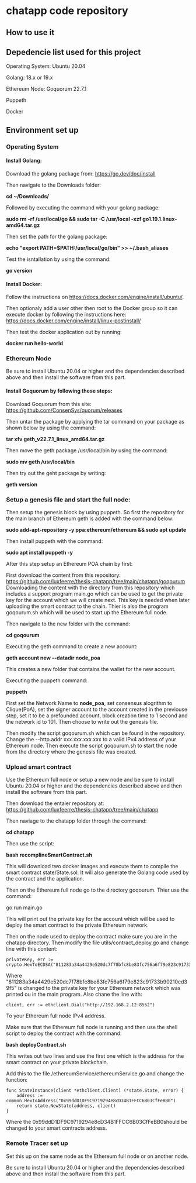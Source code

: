 # **chatapp code repository**

## **How to use it**

## **Depedencie list used for this project**
Operating System: Ubuntu 20.04

Golang: 18.x or 19.x

Ethereum Node: Goquorum 22.7.1

Puppeth

Docker

## **Environment set up**

### **Operating System**
#### Install Golang:

Download the golang package from: https://go.dev/doc/install

Then navigate to the Downloads folder:

**cd ~/Downloads/**

Followed by executing the command with your golang package:

**sudo rm -rf /usr/local/go && sudo tar -C /usr/local -xzf go1.19.1.linux-amd64.tar.gz**

Then set the path for the golang package:

**echo "export PATH=$PATH:/usr/local/go/bin" >> ~/.bash_aliases**

Test the isntallation by using the command:

**go version**

#### Install Docker:

Follow the instructions on https://docs.docker.com/engine/install/ubuntu/.

Then optionaly add a user other then root to the Docker group so it can execute docker
by following the instructions here: https://docs.docker.com/engine/install/linux-postinstall/

Then test the docker application out by running:

**docker run hello-world**

### **Ethereum Node**

Be sure to install Ubuntu 20.04 or higher and the dependencies described above and then install the software from this part.

#### Install Goquorum by following these steps:

Download Goquorum from this site: https://github.com/ConsenSys/quorum/releases

Then untar the package by applying the tar command on 
your package as shown below by using the command:

**tar xfv geth_v22.7.1_linux_amd64.tar.gz**

Then move the geth package /usr/local/bin by using the command:

**sudo mv geth /usr/local/bin**

Then try out the geht package by writing:

**geth version**

### Setup a genesis file and start the full node:

Then setup the genesis block by using puppeth.
So first the repository for the main branch of Ethereum geth is added with the command below:

**sudo add-apt-repository -y ppa:ethereum/ethereum && sudo apt update**

Then install puppeth with the command:

**sudo apt install puppeth -y**

After this step setup an Ethereum POA chain by first:

First download the content from this repository: https://github.com/luxfeerre/thesis-chatapp/tree/main/chatapp/goqourum
Downloading the content with the directory from this repository which includes a support program main.go which can be used to get the private key for the account which we will create next. This key is needed when later uploading the smart contract to the chain.
Thier is also the program goqourum.sh which will be used to start up the Ethereum full node.

Then navigate to the new folder with the command:

**cd goqourum**

Executing the geth command to create a new account:

**geth account new --datadir node_poa**

This creates a new folder that contains the wallet for the new account.

Executing the puppeth command:

**puppeth**

First set the Network Name to **node_poa**, set consensus alogrithm to Clique(PoA),
set the signer account to the account created in the previouse step, set it to be a prefounded account,
block creation time to 1 second and the network id to 101.
Then choose to write out the genesis file.

Then modify the script goqourum.sh which can be found in the repository.
Change the --http.addr xxx.xxx.xxx.xxx to a valid IPv4 address of your Ethereum node.
Then execute the script goqourum.sh to start the node from the directory where the genesis file was created.

### **Upload smart contract**
Use the Ethereum full node or setup a new node and be sure to install Ubuntu 20.04 or higher and the dependencies described above and then install the software from this part.

Then download the entaier repository at: https://github.com/luxfeerre/thesis-chatapp/tree/main/chatapp

Then naviage to the chatapp folder through the command:

**cd chatapp**

Then use the script: 

**bash recomplineSmartContract.sh**

This will download two docker images and execute them to compile the smart contract state/State.sol.
It will also generate the Golang code used by the contract and the application.

Then on the Ethereum full node go to the directory goqourum.
Thier use the command:

go run main.go

This will print out the private key for the account which will be used to deploy the smart contract to the private Ethereum network.

Then on the node used to deploy the contract make sure you are in the chatapp directory.
Then modify the file utils/contract_deploy.go and change line with this content:

```
privateKey, err := crypto.HexToECDSA("811283a34a4429e520dc7f78bfc8be83fc756a6f79e823c91733b90210cd39f5")
```

Where "811283a34a4429e520dc7f78bfc8be83fc756a6f79e823c91733b90210cd39f5" is changed to the private key for your Ethereum network which was printed ou in the main program. 
Also chane the line with:
```
client, err := ethclient.Dial("http://192.168.2.12:8552")
```

To your Ethereum full node IPv4 address.

Make sure that the Ethereum full node is running and then use the shell script to deploy the contract with the command:

**bash deployContract.sh**

This writes out two lines and use the first one which is the address for the smart contract on your private blockchain.

Add this to the file /ethereumService/ethereumService.go and change the function:

```
func StateInstance(client *ethclient.Client) (*state.State, error) {
	address := common.HexToAddress("0x99ddD1DF9C9719294e8cD34B1FFCC6B03CfFeBB0")
	return state.NewState(address, client)
}
```

Where the 0x99ddD1DF9C9719294e8cD34B1FFCC6B03CfFeBB0should be changed to your smart contracts address.

### **Remote Tracer set up**

Set this up on the same node as the Ethereum full node or on another node.

Be sure to install Ubuntu 20.04 or higher and the dependencies described above and then install the software from this part.


